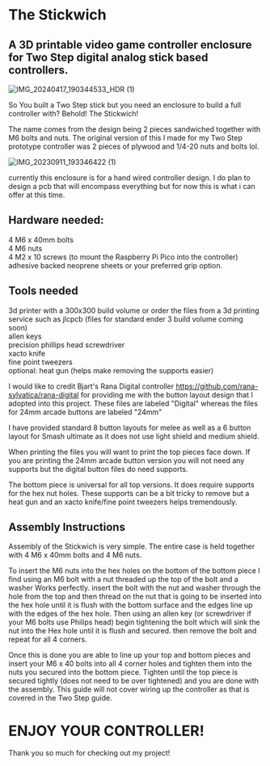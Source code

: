 # The Stickwich
## A 3D printable video game controller enclosure for Two Step digital analog stick based controllers.

![IMG_20240417_190344533_HDR (1)](https://github.com/heyitsryan/The-Stickwich/assets/2439341/94f7bcaa-280a-40d9-ad7d-518c3af8e9ae)

So You built a Two Step stick but you need an enclosure to build a full controller with? Behold! The Stickwich!

The name comes from the design being 2 pieces sandwiched together with M6 bolts and nuts. The original version of this I made for my Two Step prototype controller was 2 pieces of plywood and 1/4-20 nuts and bolts lol.

![IMG_20230911_193346422 (1)](https://github.com/heyitsryan/The-Stickwich/assets/2439341/2b47101e-0137-4ef7-9e5d-0480ddda3d59)

currently this enclosure is for a hand wired controller design. I do plan to design a pcb that will encompass everything but for now this is what i can offer at this time. 

## Hardware needed: 
4 M6 x 40mm bolts  
4 M6 nuts  
4 M2 x 10 screws (to mount the Raspberry Pi Pico into the controller)  
adhesive backed neoprene sheets or your preferred grip option.  

## Tools needed
3d printer with a 300x300 build volume or order the files from a 3d printing service such as jlcpcb (files for standard ender 3 build volume coming soon)  
allen keys  
precision phillips head screwdriver  
xacto knife  
fine point tweezers  
optional: heat gun (helps make removing the supports easier)  

I would like to credit Bjart's Rana Digital controller https://github.com/rana-sylvatica/rana-digital for providing me with the button layout design that I adopted into this project. These files are labeled "Digital" whereas the files for 24mm arcade buttons are labeled "24mm"

I have provided standard 8 button layouts for melee as well as a 6 button layout for Smash ultimate as it does not use light shield and medium shield.

When printing the files you will want to print the top pieces face down. If you are printing the 24mm arcade button version you will not need any supports but the digital button files do need supports.

The bottom piece is universal for all top versions. It does require supports for the hex nut holes. These supports can be a bit tricky to remove but a heat gun and an xacto knife/fine point tweezers helps tremendously.

## Assembly Instructions

Assembly of the Stickwich is very simple. The entire case is held together with 4 M6 x 40mm bolts and 4 M6 nuts. 

To insert the M6 nuts into the hex holes on the bottom of the bottom piece I find using an M6 bolt with a nut threaded up the top of the bolt and a washer Works perfectly. insert the bolt with the nut and washer through the hole from the top and then thread on the nut that is going to be inserted into the hex hole until it is flush with the bottom surface and the edges line up with the edges of the hex hole. Then using an allen key (or screwdriver if your M6 bolts use Philips head) begin tightening the bolt which will sink the nut into the Hex hole until it is flush and secured. then remove the bolt and repeat for all 4 corners.

Once this is done you are able to line up your top and bottom pieces and insert your M6 x 40 bolts into all 4 corner holes and tighten them into the nuts you secured into the bottom piece. Tighten until the top piece is secured tightly (does not need to be over tightened) and you are done with the assembly. This guide will not cover wiring up the controller as that is covered in the Two Step guide.

# ENJOY YOUR CONTROLLER!

Thank you so much for checking out my project!
